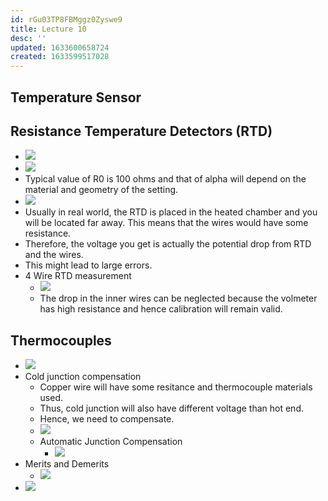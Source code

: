 ```yaml
---
id: rGu03TP8FBMggz0Zyswe9
title: Lecture 10
desc: ''
updated: 1633600658724
created: 1633599517028
---
```



## Temperature Sensor

## Resistance Temperature Detectors (RTD)

- ![](/assets/images/2021-10-07-15-11-54.png)
- ![](/assets/images/2021-10-07-15-17-18.png)
- Typical value of R0 is 100 ohms and that of alpha will depend on the material and geometry of the setting.
- ![](/assets/images/2021-10-07-15-18-13.png)
- Usually in real world, the RTD is placed in the heated chamber and you will be located far away. This means that the wires would have some resistance.
- Therefore, the voltage you get is actually the potential drop from RTD and the wires.
- This might lead to large errors.
- 4 Wire RTD measurement
  - ![](/assets/images/2021-10-07-15-20-41.png)
  - The drop in the inner wires can be neglected because the volmeter has high resistance and hence calibration will remain valid.

## Thermocouples

- ![](/assets/images/2021-10-07-15-23-07.png)
- Cold junction compensation
  - Copper wire will have some resitance and thermocouple materials used.
  - Thus, cold junction will also have different voltage than hot end.
  - Hence, we need to compensate.
  - ![](/assets/images/2021-10-07-15-28-56.png)
  - Automatic Junction Compensation
    - ![](/assets/images/2021-10-07-15-31-44.png)
- Merits and Demerits
  - ![](/assets/images/2021-10-07-15-25-34.png)
- ![](/assets/images/2021-10-07-15-26-41.png) 

